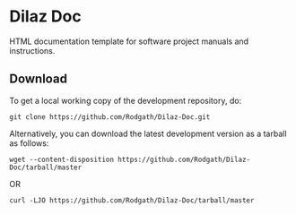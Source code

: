 # Dilaz Doc
HTML documentation template for software project manuals and instructions.

## Download 

To get a local working copy of the development repository, do:

    git clone https://github.com/Rodgath/Dilaz-Doc.git

Alternatively, you can download the latest development version as a tarball
as follows:

    wget --content-disposition https://github.com/Rodgath/Dilaz-Doc/tarball/master

OR 

    curl -LJO https://github.com/Rodgath/Dilaz-Doc/tarball/master
    
